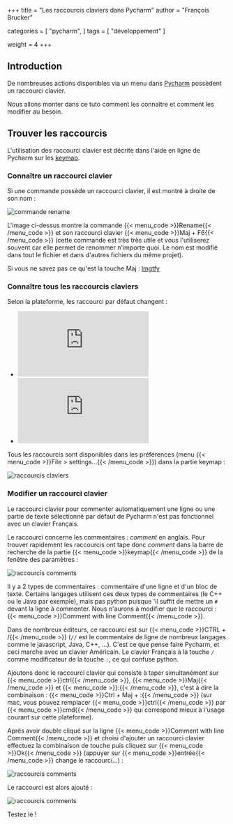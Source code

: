 +++
title = "Les raccourcis claviers dans Pycharm"
author = "François Brucker"

categories = [
    "pycharm",
]
tags = [
    "développement"
]

weight = 4
+++


## Introduction

De nombreuses actions disponibles via un menu dans [Pycharm](https://www.jetbrains.com/pycharm/) possèdent un raccourci clavier. 

Nous allons monter dans ce tuto comment les connaître et comment les modifier au besoin.


## Trouver les raccourcis

L'utilisation des raccourci clavier est décrite dans  l'aide en ligne de Pycharm sur les [keymap](https://www.jetbrains.com/help/pycharm/keymap.html).

### Connaître un raccourci clavier

Si une commande possède un raccourci clavier, il est montré à droite de son nom : 

![commande rename](/img/pycharm/keymap/raccourci_clavier.png)

L'image ci-dessus montre la commande {{< menu_code >}}Rename{{< /menu_code >}} et son raccourci clavier {{< menu_code >}}Maj + F6{{< /menu_code >}} (cette commande est très très utile et vous l'utiliserez souvent car elle permet de renommer n'importe quoi. Le nom est modifié dans tout le fichier et dans d'autres fichiers du même projet). 

Si vous ne savez pas ce qu'est la touche Maj : [lmgtfy](http://lmgtfy.com/?q=touche+maj+clavier)

### Connaître tous les raccourcis claviers

Selon la plateforme, les raccourci par défaut changent :
 - ![Raccourcis par défaut unix](https://resources.jetbrains.com/storage/products/pycharm/docs/PyCharm_ReferenceCard.pdf)
 - ![Raccourcis par défaut mac](https://resources.jetbrains.com/storage/products/pycharm/docs/PyCharm_ReferenceCard_mac.pdf)
 
 
 Tous les raccourcis sont disponibles dans les préférences (menu {{< menu_code >}}File > settings...{{< /menu_code >}}) dans la partie keymap : 
 
 ![raccourcis claviers](/img/pycharm/keymap/keymap_settings.jpg)

 
### Modifier un raccourci clavier

Le raccourci clavier pour commenter automatiquement une ligne ou une partie de texte sélectionné par défaut de Pycharm n'est pas fonctionnel avec un clavier Français. 

Le raccourci concerne les commentaires : *comment* en anglais. Pour trouver rapidement les raccourcis ont tape donc *comment* dans la barre de recherche de la partie {{< menu_code >}}keymap{{< /menu_code >}} de la fenêtre des paramètres : 

 ![raccourcis comments](/img/pycharm/keymap/keymap_comment.jpg)


Il y a 2 types de commentaires : commentaire d'une ligne et d'un bloc de texte. Certains langages utilisent ces deux types de commentaires (le C++ ou le Java par exemple), mais pas python puisque 'il suffit de mettre un `#` devant la ligne à commenter. Nous n'aurons à modifier que le raccourci : {{< menu_code >}}Comment with line Comment{{< /menu_code >}}.

Dans de nombreux éditeurs, ce raccourci est sur {{< menu_code >}}CTRL + /{{< /menu_code >}} (`//` est le commentaire de ligne de nombreux langages comme le javascript, Java, C++, ...). C'est ce que pense faire Pycharm, et ceci marche avec un clavier Américain. Le clavier Français à la touche `/` comme modificateur de la touche `:`, ce qui confuse python.


 Ajoutons donc le raccourci clavier qui consiste à taper simultanément sur {{< menu_code >}}ctrl{{< /menu_code >}}, {{< menu_code >}}Maj{{< /menu_code >}} et {{< menu_code >}}:{{< /menu_code >}}, c'est à dire la combinaison : {{< menu_code >}}Ctrl + Maj + :{{< /menu_code >}} (sur mac, vous pouvez remplacer {{< menu_code >}}ctrl{{< /menu_code >}} par {{< menu_code >}}cmd{{< /menu_code >}} qui correspond mieux à l'usage courant sur cette plateforme).
 
 Après avoir double cliqué sur la ligne {{< menu_code >}}Comment with line Comment{{< /menu_code >}} et choisi d'ajouter un raccourci clavier effectuez la combinaison de touche puis cliquez sur {{< menu_code >}}Ok{{< /menu_code >}} (appuyer sur {{< menu_code >}}entrée{{< /menu_code >}} change le raccourci...) : 
 
 ![raccourcis comments](/img/pycharm/keymap/keymap_shortcut.jpg)
 
Le raccourci est alors ajouté :

![raccourcis comments](/img/pycharm/keymap/keymap_result.jpg)

Testez le !

